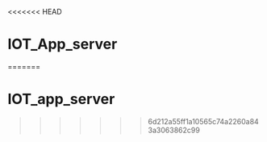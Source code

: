 <<<<<<< HEAD
# IOT_App_server
=======
# IOT_app_server
>>>>>>> 6d212a55ff1a10565c74a2260a843a3063862c99
